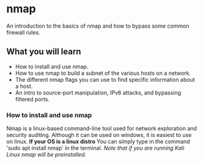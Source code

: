 # nmap
An introduction to the basics of nmap and how to bypass some common firewall rules.

## What you will learn 
* How to install and use nmap.
* How to use nmap to build a subnet of the various hosts on a network.
* The different nmap flags you can use to find specific information about a host.
* An intro to source-port manipulation, IPv6 attacks, and bypassing filtered ports.

### How to install and use nmap
Nmap is a linux-based command-line tool used for network exploration and security
auditing. Although it can be used on windows, it is easiest to use on linux. 
**If your OS is a linux distro**
You can simply type in the command 'sudo apt install nmap' in the terminal.
*Note that if you are running Kali Linux nmap will be preinstalled.*
